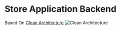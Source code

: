 # Store Application Backend
Based On  [Clean Architecture](https://github.com/jasontaylordev/CleanArchitecture.git)
![Clean Architecture](https://imgur.com/AOBgBd6)
